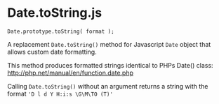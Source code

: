 Date.toString.js
================

`Date.prototype.toString( format );`

A replacement `Date.toString()` method for Javascript `Date` object that allows custom date formatting.

This method produces formatted strings identical to PHPs Date() class: http://php.net/manual/en/function.date.php

Calling `Date.toString()` without an argument returns a string with the format `'D l d Y H:i:s \G\M\TO (T)'`
